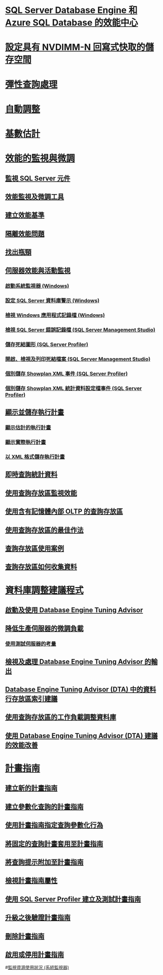 
# [SQL Server Database Engine 和 Azure SQL Database 的效能中心](performance-center-for-sql-server-database-engine-and-azure-sql-database.md)  
# [設定具有 NVDIMM-N 回寫式快取的儲存空間](configuring-storage-spaces-with-a-nvdimm-n-write-back-cache.md)  

# [彈性查詢處理](adaptive-query-processing.md)
# [自動調整](../automatic-tuning/automatic-tuning.md)
# [基數估計](cardinality-estimation-sql-server.md)  

# [效能的監視與微調](monitor-and-tune-for-performance.md)  
## [監視 SQL Server 元件](monitor-sql-server-components.md)  
## [效能監視及微調工具](performance-monitoring-and-tuning-tools.md)  

## [建立效能基準](establish-a-performance-baseline.md)  
## [隔離效能問題](isolate-performance-problems.md)  
## [找出瓶頸](identify-bottlenecks.md)  
## [伺服器效能與活動監視](server-performance-and-activity-monitoring.md)  
### [啟動系統監視器 (Windows)](start-system-monitor-windows.md)  
### [設定 SQL Server 資料庫警示 (Windows)](set-up-a-sql-server-database-alert-windows.md)  
### [檢視 Windows 應用程式記錄檔 (Windows)](view-the-windows-application-log-windows-10.md)  
### [檢視 SQL Server 錯誤記錄檔 (SQL Server Management Studio)](view-the-sql-server-error-log-sql-server-management-studio.md)  
### [儲存死結圖形 (SQL Server Profiler)](save-deadlock-graphs-sql-server-profiler.md)  
### [開啟、檢視及列印死結檔案 (SQL Server Management Studio)](open-view-and-print-a-deadlock-file-sql-server-management-studio.md)  
### [個別儲存 Showplan XML 事件 (SQL Server Profiler)](save-showplan-xml-events-separately-sql-server-profiler.md)  
### [個別儲存 Showplan XML 統計資料設定檔事件 (SQL Server Profiler)](save-showplan-xml-statistics-profile-events-separately-sql-server-profiler.md)  
## [顯示並儲存執行計畫](display-and-save-execution-plans.md)  
### [顯示估計的執行計畫](display-the-estimated-execution-plan.md)  
### [顯示實際執行計畫](display-an-actual-execution-plan.md)  
### [以 XML 格式儲存執行計畫](save-an-execution-plan-in-xml-format.md)  
## [即時查詢統計資料](live-query-statistics.md)  
## [使用查詢存放區監視效能](monitoring-performance-by-using-the-query-store.md)  
## [使用含有記憶體內部 OLTP 的查詢存放區](using-the-query-store-with-in-memory-oltp.md)  
## [使用查詢存放區的最佳作法](best-practice-with-the-query-store.md)  
## [查詢存放區使用案例](query-store-usage-scenarios.md)  
## [查詢存放區如何收集資料](how-query-store-collects-data.md)  


# [資料庫調整建議程式](database-engine-tuning-advisor.md)  
## [啟動及使用 Database Engine Tuning Advisor](start-and-use-the-database-engine-tuning-advisor.md)  
## [降低生產伺服器的微調負載](reduce-the-production-server-tuning-load.md)  
### [使用測試伺服器的考量](considerations-for-using-test-servers.md)  
## [檢視及處理 Database Engine Tuning Advisor 的輸出](view-and-work-with-the-output-from-the-database-engine-tuning-advisor.md)  
## [Database Engine Tuning Advisor (DTA) 中的資料行存放區索引建議](columnstore-index-recommendations-in-database-engine-tuning-advisor-dta.md)  
## [使用查詢存放區的工作負載調整資料庫](tuning-database-using-workload-from-query-store.md)  
## [使用 Database Engine Tuning Advisor (DTA) 建議的效能改善](performance-improvements-using-dta-recommendations.md)  

# [計畫指南](plan-guides.md)  
## [建立新的計畫指南](create-a-new-plan-guide.md)  
## [建立參數化查詢的計畫指南](create-a-plan-guide-for-parameterized-queries.md)  
## [使用計畫指南指定查詢參數化行為](specify-query-parameterization-behavior-by-using-plan-guides.md)  
## [將固定的查詢計畫套用至計畫指南](apply-a-fixed-query-plan-to-a-plan-guide.md)  
## [將查詢提示附加至計畫指南](attach-query-hints-to-a-plan-guide.md)  
## [檢視計畫指南屬性](view-plan-guide-properties.md)  
## [使用 SQL Server Profiler 建立及測試計畫指南](use-sql-server-profiler-to-create-and-test-plan-guides.md)  
## [升級之後驗證計畫指南](validate-plan-guides-after-upgrade.md)  
## [刪除計畫指南](delete-a-plan-guide.md)  
## [啟用或停用計畫指南](enable-or-disable-a-plan-guide.md)  

#[監視資源使用狀況 (系統監視器)](../performance-monitor/monitor-resource-usage-system-monitor.md) 
